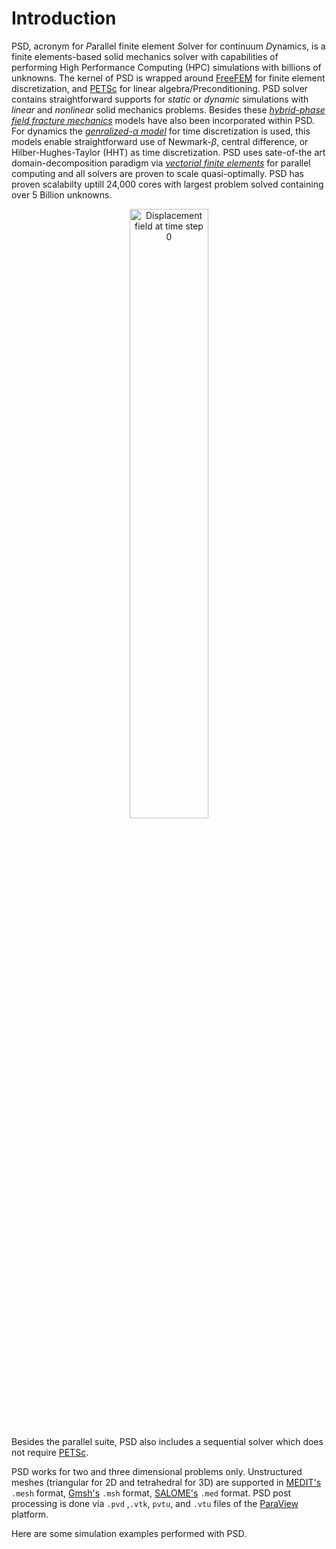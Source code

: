 # Introduction

PSD, acronym for *P*arallel finite element *S*olver for continuum *D*ynamics, is a finite elements-based solid mechanics solver with capabilities of performing High Performance Computing (HPC) simulations with billions of unknowns. The kernel of PSD is wrapped around [FreeFEM](https://freefem.org/) for finite element discretization, and [PETSc](https://www.mcs.anl.gov/petsc/) for linear algebra/Preconditioning. PSD solver contains straightforward supports for *static* or *dynamic* simulations with *linear*  and *nonlinear* solid mechanics problems. Besides these [*hybrid-phase field fracture mechanics*](https://link.springer.com/article/10.1007/s00466-014-1109-y) models have also been incorporated within PSD. For dynamics the [*genralized-$\alpha$ model*](https://hal.archives-ouvertes.fr/hal-00345290/document)  for time discretization is used, this models enable straightforward use of Newmark-$\beta$, central difference, or Hilber-Hughes-Taylor (HHT) as time discretization. PSD uses sate-of-the art domain-decomposition paradigm via [*vectorial finite elements*](https://www.sciencedirect.com/science/article/pii/S0022407317309597) for parallel computing and all solvers are  proven to scale quasi-optimally. PSD has proven scalabilty uptill 24,000 cores with largest problem solved containing over 5 Billion unknowns.

<div style="text-align: center;">
  <img src="https://github.com/user-attachments/assets/fe09ddd1-11b5-43de-b320-9bc0f1225d52" width="50%" alt="Displacement field at time step 0">
</div>

Besides the parallel suite, PSD also includes a sequential solver which does not require [PETSc](https://www.mcs.anl.gov/petsc/).

PSD works for two and three dimensional problems only. Unstructured meshes (triangular for 2D and tetrahedral for 3D) are supported in [MEDIT&#39;s](https://www.ljll.math.upmc.fr/frey/software.html)  `.mesh` format, [Gmsh&#39;s](http://gmsh.info/) `.msh` format, [SALOME&#39;s](https://www.salome-platform.org/) `.med` format. PSD post processing is done via `.pvd` ,`.vtk`, `pvtu`, and `.vtu` files of the [ParaView](https://www.paraview.org/) platform.

Here are some simulation examples performed with PSD.
